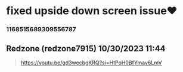 # fixed upside down screen issue♥
### 1168515689309556787
## Redzone (redzone7915) 10/30/2023 11:44 

> https://youtu.be/gd3wecbgKRQ?si=HtPoH0BfYmav6LmV

